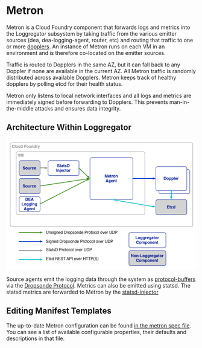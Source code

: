 # Metron

Metron is a Cloud Foundry component that forwards logs and metrics into the
Loggregator subsystem by taking traffic from the various emitter sources (dea,
dea-logging-agent, router, etc) and routing that traffic to one or more
[dopplers](../doppler). An instance of Metron runs on each VM in an
environment and is therefore co-located on the emitter sources.

Traffic is routed to Dopplers in the same AZ, but it can fall back to any
Doppler if none are available in the current AZ. All Metron traffic is
randomly distributed across available Dopplers. Metron keeps track of healthy
dopplers by polling etcd for their health status.

Metron only listens to local network interfaces and all logs and metrics are
immediately signed before forwarding to Dopplers. This prevents
man-in-the-middle attacks and ensures data integrity.

## Architecture Within Loggregator

![Loggregator Diagram](metron.png)

Source agents emit the logging data through the system as
[protocol-buffers](https://developers.google.com/protocol-buffers/) via the
[Dropsonde Protocol](https://github.com/cloudfoundry/dropsonde-protocol).
Metrics can also be emitted using statsd. The statsd metrics are forwarded to
Metron by the
[statsd-injector](https://github.com/cloudfoundry/statsd-injector)

## Editing Manifest Templates

The up-to-date Metron configuration can be found [in the metron spec
file](../jobs/metron_agent/spec). You can see a list of available
configurable properties, their defaults and descriptions in that file.
